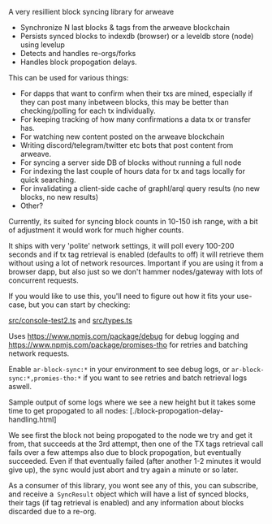 

A very resillient block syncing library for arweave 

- Synchronize N last blocks & tags from the arweave blockchain
- Persists synced blocks to indexdb (browser) or a leveldb store (node) using levelup
- Detects and handles re-orgs/forks 
- Handles block propogation delays. 

This can be used for various things: 

- For dapps that want to confirm when their txs are mined, especially if they can post many inbetween
  blocks, this may be better than checking/polling for each tx individually.
- For keeping tracking of how many confirmations a data tx or transfer has.
- For watching new content posted on the arweave blockchain
- Writing discord/telegram/twitter etc bots that post content from arweave.
- For syncing a server side DB of blocks without running a full node 
- For indexing the last couple of hours data for tx and tags locally for quick searching. 
- For invalidating a client-side cache of graphl/arql query results (no new blocks, no new results)
- Other? 


Currently, its suited for syncing block counts in 10-150 ish range, with a bit of adjustment it would work for much higher counts. 

It ships with very 'polite' network settings, it will poll every 100-200 seconds and if tx tag retrieval is
enabled (defaults to off) it will retrieve them without using a lot of network resources. Important if you are using it from a browser dapp, but also just so we don't hammer nodes/gateway with lots of concurrent requests.

If you would like to use this, you'll need to figure out how it fits your use-case, but you can start by checking:

[src/console-test2.ts](src/console-test2.ts) and [src/types.ts](src/types.ts) 

Uses https://www.npmjs.com/package/debug for debug logging and https://www.npmjs.com/package/promises-tho 
for retries and batching network requests. 

Enable `ar-block-sync:*` in your environment to see debug logs, or `ar-block-sync:*,promies-tho:*` if you want to see retries and batch retrieval logs aswell.

Sample output of some logs where we see a new height but it takes some time to get propogated to all nodes: [./block-propogation-delay-handling.html] 

We see first the block not being propogated to the node we try and get it from, that succeeds at the 3rd attempt, then
one of the TX tags retrieval call fails over a few attemps also due to block propogation, but eventually succeeded. Even if that
eventually failed (after another 1-2 minutes it would give up), the sync would just abort and try again a minute or so later.


As a consumer of this library, you wont see any of this, you can subscribe, and receive a` SyncResult` object which will have a list of synced blocks, their tags (if tag retrieval is enabled) and any information about blocks discarded due to a re-org.



